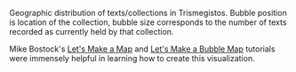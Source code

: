 Geographic distribution of texts/collections in Trismegistos. Bubble position is location of the collection, bubble size corresponds to the number of texts recorded as currently held by that collection.

Mike Bostock's [Let's Make a Map](http://bost.ocks.org/mike/map/) and [Let's Make a Bubble Map](http://bost.ocks.org/mike/bubble-map/) tutorials were immensely helpful in learning how to create this visualization.